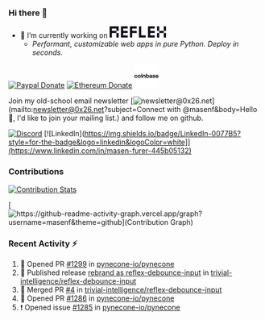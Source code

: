 ### Hi there 👋

- 🔭 I’m currently working on [![Reflex](assets/reflex.svg)](https://github.com/pynecone-io/pynecone)
  - _Performant, customizable web apps in pure Python. Deploy in seconds._

[![Paypal Donate](https://img.shields.io/badge/PayPal-00457C?style=for-the-badge&logo=paypal&logoColor=white)](https://www.paypal.com/donate/?business=K7SKQ67XCPB78&no_recurring=0&item_name=Buy+me+a+coffee+%E2%98%95%EF%B8%8F+or+beer+%F0%9F%8D%BA+to+say+thanks+for+my+open+source+contributions&currency_code=USD)
[![Ethereum Donate](https://img.shields.io/badge/Ethereum-blue?logo=ethereum&labelColor=navy)](https://etherscan.io/address/0x9c71dd020f575105F49AAF8CA9DC7Fd521C91edd)
[![Coinbase Donate](assets/coinbase.svg)](https://masenf.cb.id)

Join my old-school email newsletter 
[![newsletter@0x26.net](https://img.shields.io/badge/newsletter%400x26.net-blue?logo=maildotru&labelColor=darkblue
)](mailto:newsletter@0x26.net?subject=Connect with @masenf&body=Hello 👋, I'd like to join your mailing list.) and follow me on github.

[![Discord](https://img.shields.io/badge/Discord-5865F2?style=for-the-badge&logo=discord&logoColor=white)](https://discordapp.com/users/1097061352452935730)
[![LinkedIn](https://img.shields.io/badge/LinkedIn-0077B5?style=for-the-badge&logo=linkedin&logoColor=white]](https://www.linkedin.com/in/masen-furer-445b05132)

### Contributions

[![Contribution Stats](https://github-contribution-stats.vercel.app/api/?username=masenf)](https://github.com/LordDashMe/github-contribution-stats/)

[![https://github-readme-activity-graph.vercel.app/graph?username=masenf&theme=github](Contribution Graph)](https://github.com/Ashutosh00710/github-readme-activity-graph)

### Recent Activity :zap:
<!--START_SECTION:activity-->
1. 💪 Opened PR [#1299](https://github.com/pynecone-io/pynecone/pull/1299) in [pynecone-io/pynecone](https://github.com/pynecone-io/pynecone)
2. 🚀 Published release [rebrand as reflex-debounce-input](https://github.com/trivial-intelligence/reflex-debounce-input/releases/tag/v0.4) in [trivial-intelligence/reflex-debounce-input](https://github.com/trivial-intelligence/reflex-debounce-input)
3. 🎉 Merged PR [#4](https://github.com/trivial-intelligence/reflex-debounce-input/pull/4) in [trivial-intelligence/reflex-debounce-input](https://github.com/trivial-intelligence/reflex-debounce-input)
4. 💪 Opened PR [#1286](https://github.com/pynecone-io/pynecone/pull/1286) in [pynecone-io/pynecone](https://github.com/pynecone-io/pynecone)
5. ❗ Opened issue [#1285](https://github.com/pynecone-io/pynecone/issues/1285) in [pynecone-io/pynecone](https://github.com/pynecone-io/pynecone)
<!--END_SECTION:activity-->


<!--
- 🌱 I’m currently learning ...
- 👯 I’m looking to collaborate on ...
- 🤔 I’m looking for help with ...
- 💬 Ask me about ...
- 📫 How to reach me: ...
- 😄 Pronouns: ...
- ⚡ Fun fact: ...
-->
